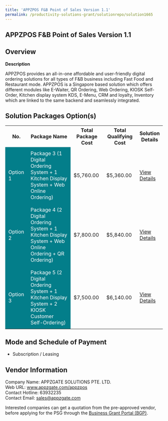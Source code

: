 ```yaml
---
title: 'APPZPOS F&B Point of Sales Version 1.1'
permalink: /productivity-solutions-grant/solutionrepo/solution1665
---
```


## APPZPOS F&B Point of Sales Version 1.1

## Overview

**Description**

APPZPOS provides an all-in-one affordable and user-friendly digital ordering solutions for all types of F&B business including Fast Food and Restaurant mode. APPZPOS is a Singapore based solution which offers different modules like E-Waiter, QR Ordering, Web Ordering, KIOSK Self-Order, Kitchen display system KDS, E-Menu, CRM and loyalty, Inventory which are linked to the same backend and seamlessly integrated.

## Solution Packages Option(s)

<table>
<tr>
<th><b>No.</b></th>
<th><b>Package Name</b></th>
<th><b>Total Package Cost</b></th>
<th><b>Total Qualifying Cost</b></th>
<th><b>Solution Details</b></th>
</tr>
<tr>
<td style='padding: 10px; background-color: #037E8A; color: #FFFFFF;'>Option 1</td>
<td style='padding: 10px; background-color: #037E8A; color: #FFFFFF;'>Package 3 (1 Digital Ordering System + 1 Kitchen Display System + Web Online Ordering)</td>
<td style='padding: 10px;'>$5,760.00</td>
<td style='padding: 10px;'>$5,360.00</td>
<td style='padding: 10px;'><a href='/images/psg/APPZGATE_APPZPOS_03082023_Desensitised_Annex_3_Part3.pdf' target='_blank'>View Details</a></td>
</tr>
<tr>
<td style='padding: 10px; background-color: #037E8A; color: #FFFFFF;'>Option 2</td>
<td style='padding: 10px; background-color: #037E8A; color: #FFFFFF;'>Package 4 (2 Digital Ordering System + 1 Kitchen Display System + Web Online Ordering + QR Ordering)</td>
<td style='padding: 10px;'>$7,800.00</td>
<td style='padding: 10px;'>$5,840.00</td>
<td style='padding: 10px;'><a href='/images/psg/APPZGATE_APPZPOS_03082023_Desensitised_Annex_3_Part4.pdf' target='_blank'>View Details</a></td>
</tr>
<tr>
<td style='padding: 10px; background-color: #037E8A; color: #FFFFFF;'>Option 3</td>
<td style='padding: 10px; background-color: #037E8A; color: #FFFFFF;'>Package 5 (2 Digital Ordering System + 1 Kitchen Display System + 2 KIOSK Customer Self-Ordering)</td>
<td style='padding: 10px;'>$7,500.00</td>
<td style='padding: 10px;'>$6,140.00</td>
<td style='padding: 10px;'><a href='/images/psg/APPZGATE_APPZPOS_03082023_Desensitised_Annex_3_Part5.pdf' target='_blank'>View Details</a></td>
</tr>
</table>

## Mode and Schedule of Payment

 - Subscription / Leasing

## Vendor Information

 Company Name: APPZGATE SOLUTIONS PTE. LTD.<br>Web URL: www.appzgate.com/appzpos <br>Contact Hotline: 63932235 <br>Contact Email: sales@appzgate.com <br>

Interested companies can get a quotation from the pre-approved vendor, before applying for the PSG through the <a href='https://www.businessgrants.gov.sg/' target='_blank' rel='noopener'>Business Grant Portal (BGP)</a>.

<script src="/jquery/resize-tables.js"></script>
